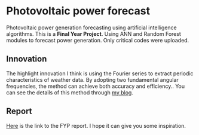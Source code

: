 # Photovoltaic power forecast
Photovoltaic power generation forecasting using artificial intelligence algorithms.
This is a **Final Year Project**. Using ANN and Random Forest modules to forecast power generation. Only critical codes were uploaded.
## Innovation
The highlight innovation I think is using the Fourier series to extract periodic characteristics of weather data. By adopting two fundamental angular frequencies, the method can achieve both accuracy and efficiency..
You can see the details of this method through [my blog](https://dontdrink.eu.org/2023/06/multi-cycle-periodic-function-approximation-using-fourier-series/).
## Report
[Here](https://www.overleaf.com/read/fhqvzkzhcyrs#ad2264) is the link to the FYP report. I hope it can give you some inspiration.
